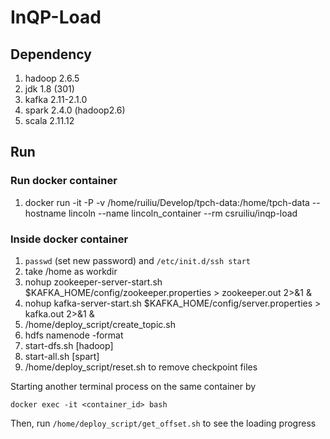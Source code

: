 # InQP-Load #

## Dependency ##

1. hadoop 2.6.5
2. jdk 1.8 (301)
3. kafka 2.11-2.1.0
4. spark 2.4.0 (hadoop2.6)
5. scala 2.11.12

## Run ##

### Run docker container ### 

1. docker run -it -P -v /home/ruiliu/Develop/tpch-data:/home/tpch-data --hostname lincoln --name lincoln_container --rm csruiliu/inqp-load 

### Inside docker container ### 

1. `passwd` (set new password) and `/etc/init.d/ssh start`
2. take /home as workdir
3. nohup zookeeper-server-start.sh $KAFKA_HOME/config/zookeeper.properties > zookeeper.out 2>&1 &
4. nohup kafka-server-start.sh $KAFKA_HOME/config/server.properties > kafka.out 2>&1 &
5. /home/deploy_script/create_topic.sh
6. hdfs namenode -format
7. start-dfs.sh [hadoop]
8. start-all.sh [spart]
9. /home/deploy_script/reset.sh to remove checkpoint files

Starting another terminal process on the same container by

```
docker exec -it <container_id> bash
```

Then, run `/home/deploy_script/get_offset.sh` to see the loading progress 
